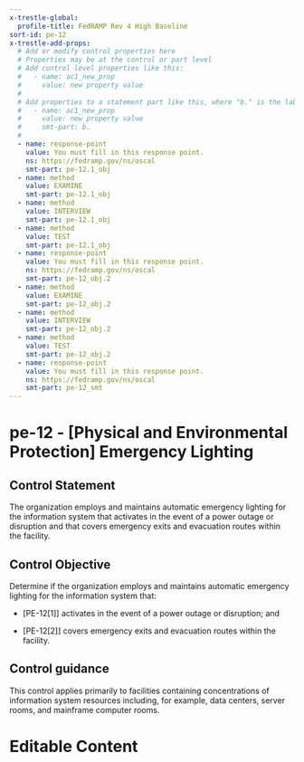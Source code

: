 ```yaml
---
x-trestle-global:
  profile-title: FedRAMP Rev 4 High Baseline
sort-id: pe-12
x-trestle-add-props:
  # Add or modify control properties here
  # Properties may be at the control or part level
  # Add control level properties like this:
  #   - name: ac1_new_prop
  #     value: new property value
  #
  # Add properties to a statement part like this, where "b." is the label of the target statement part
  #   - name: ac1_new_prop
  #     value: new property value
  #     smt-part: b.
  #
  - name: response-point
    value: You must fill in this response point.
    ns: https://fedramp.gov/ns/oscal
    smt-part: pe-12.1_obj
  - name: method
    value: EXAMINE
    smt-part: pe-12.1_obj
  - name: method
    value: INTERVIEW
    smt-part: pe-12.1_obj
  - name: method
    value: TEST
    smt-part: pe-12.1_obj
  - name: response-point
    value: You must fill in this response point.
    ns: https://fedramp.gov/ns/oscal
    smt-part: pe-12_obj.2
  - name: method
    value: EXAMINE
    smt-part: pe-12_obj.2
  - name: method
    value: INTERVIEW
    smt-part: pe-12_obj.2
  - name: method
    value: TEST
    smt-part: pe-12_obj.2
  - name: response-point
    value: You must fill in this response point.
    ns: https://fedramp.gov/ns/oscal
    smt-part: pe-12_smt
---
```


# pe-12 - \[Physical and Environmental Protection\] Emergency Lighting

## Control Statement

The organization employs and maintains automatic emergency lighting for the information system that activates in the event of a power outage or disruption and that covers emergency exits and evacuation routes within the facility.

## Control Objective

Determine if the organization employs and maintains automatic emergency lighting for the information system that:

- \[PE-12[1]\] activates in the event of a power outage or disruption; and

- \[PE-12[2]\] covers emergency exits and evacuation routes within the facility.

## Control guidance

This control applies primarily to facilities containing concentrations of information system resources including, for example, data centers, server rooms, and mainframe computer rooms.

# Editable Content

<!-- Make additions and edits below -->
<!-- The above represents the contents of the control as received by the profile, prior to additions. -->
<!-- If the profile makes additions to the control, they will appear below. -->
<!-- The above markdown may not be edited but you may edit the content below, and/or introduce new additions to be made by the profile. -->
<!-- If there is a yaml header at the top, parameter values may be edited. Use --set-parameters to incorporate the changes during assembly. -->
<!-- The content here will then replace what is in the profile for this control, after running profile-assemble. -->
<!-- The added parts in the profile for this control are below.  You may edit them and/or add new ones. -->
<!-- Each addition must have a heading either of the form ## Control my_addition_name -->
<!-- or ## Part a. (where the a. refers to one of the control statement labels.) -->
<!-- "## Control" parts are new parts added after the statement part. -->
<!-- "## Part" parts are new parts added into the top-level statement part with that label. -->
<!-- Subparts may be added with nested hash levels of the form ### My Subpart Name -->
<!-- underneath the parent ## Control or ## Part being added -->
<!-- See https://ibm.github.io/compliance-trestle/tutorials/ssp_profile_catalog_authoring/ssp_profile_catalog_authoring for guidance. -->
